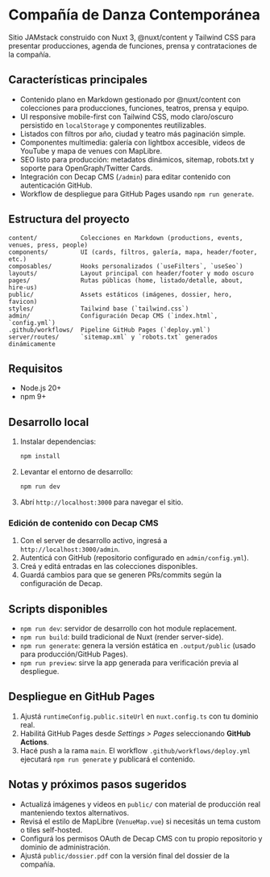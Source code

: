 # Compañía de Danza Contemporánea

Sitio JAMstack construido con Nuxt 3, @nuxt/content y Tailwind CSS para presentar producciones, agenda de funciones, prensa y contrataciones de la compañía.

## Características principales
- Contenido plano en Markdown gestionado por @nuxt/content con colecciones para producciones, funciones, teatros, prensa y equipo.
- UI responsive mobile-first con Tailwind CSS, modo claro/oscuro persistido en `localStorage` y componentes reutilizables.
- Listados con filtros por año, ciudad y teatro más paginación simple.
- Componentes multimedia: galería con lightbox accesible, videos de YouTube y mapa de venues con MapLibre.
- SEO listo para producción: metadatos dinámicos, sitemap, robots.txt y soporte para OpenGraph/Twitter Cards.
- Integración con Decap CMS (`/admin`) para editar contenido con autenticación GitHub.
- Workflow de despliegue para GitHub Pages usando `npm run generate`.

## Estructura del proyecto
```
content/            Colecciones en Markdown (productions, events, venues, press, people)
components/         UI (cards, filtros, galería, mapa, header/footer, etc.)
composables/        Hooks personalizados (`useFilters`, `useSeo`)
layouts/            Layout principal con header/footer y modo oscuro
pages/              Rutas públicas (home, listado/detalle, about, hire-us)
public/             Assets estáticos (imágenes, dossier, hero, favicon)
styles/             Tailwind base (`tailwind.css`)
admin/              Configuración Decap CMS (`index.html`, `config.yml`)
.github/workflows/  Pipeline GitHub Pages (`deploy.yml`)
server/routes/      `sitemap.xml` y `robots.txt` generados dinámicamente
```

## Requisitos
- Node.js 20+
- npm 9+

## Desarrollo local
1. Instalar dependencias:
   ```bash
   npm install
   ```
2. Levantar el entorno de desarrollo:
   ```bash
   npm run dev
   ```
3. Abrí `http://localhost:3000` para navegar el sitio.

### Edición de contenido con Decap CMS
1. Con el server de desarrollo activo, ingresá a `http://localhost:3000/admin`.
2. Autenticá con GitHub (repositorio configurado en `admin/config.yml`).
3. Creá y editá entradas en las colecciones disponibles.
4. Guardá cambios para que se generen PRs/commits según la configuración de Decap.

## Scripts disponibles
- `npm run dev`: servidor de desarrollo con hot module replacement.
- `npm run build`: build tradicional de Nuxt (render server-side).
- `npm run generate`: genera la versión estática en `.output/public` (usado para producción/GitHub Pages).
- `npm run preview`: sirve la app generada para verificación previa al despliegue.

## Despliegue en GitHub Pages
1. Ajustá `runtimeConfig.public.siteUrl` en `nuxt.config.ts` con tu dominio real.
2. Habilitá GitHub Pages desde *Settings > Pages* seleccionando **GitHub Actions**.
3. Hacé push a la rama `main`. El workflow `.github/workflows/deploy.yml` ejecutará `npm run generate` y publicará el contenido.

## Notas y próximos pasos sugeridos
- Actualizá imágenes y videos en `public/` con material de producción real manteniendo textos alternativos.
- Revisá el estilo de MapLibre (`VenueMap.vue`) si necesitás un tema custom o tiles self-hosted.
- Configurá los permisos OAuth de Decap CMS con tu propio repositorio y dominio de administración.
- Ajustá `public/dossier.pdf` con la versión final del dossier de la compañía.
